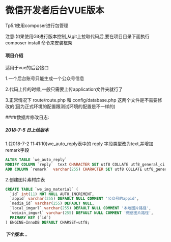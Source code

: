 # 微信开发者后台VUE版本


Tp5.1使用composer进行包管理

注意:如果使用Git进行版本控制,从git上拉取代码后,要在项目目录下面执行
composer install 命令来安装框架



#### 项目介绍
适用于vue的后台接口

1.一个后台账号只能生成一个公众号信息

2.代码上传的时候,一般只需要上传application文件夹就行了

3.正常情况下 route/route.php 和 config/database.php 这两个文件是不需要修改的(因为正式环境的配置跟测试环境的配置是不一样的)

####数据库修改日志:

##### 2018-7-5 日上线版本 
1.(2018-7-2 11:41:10)we_auto_reply表中的 reply 字段类型改为text,并增加remark字段
```sql
ALTER TABLE `we_auto_reply`
MODIFY COLUMN `reply`  text CHARACTER SET utf8 COLLATE utf8_general_ci NULL COMMENT '回复的内容' AFTER `keyword`,
ADD COLUMN `remark`  varchar(255) CHARACTER SET utf8 COLLATE utf8_general_ci NULL AFTER `qrinfo`;
```


2.创建图片素材库表

```sql
CREATE TABLE `we_img_material` (
  `id` int(11) NOT NULL AUTO_INCREMENT,
  `appid` varchar(255) DEFAULT NULL COMMENT '公众号的appid',
  `media_id` varchar(255) DEFAULT NULL,
  `local_imgurl` varchar(255) DEFAULT NULL COMMENT '本地图片路径',
  `weixin_imgurl` varchar(255) DEFAULT NULL COMMENT '微信图片路径',
  PRIMARY KEY (`id`)
) ENGINE=InnoDB DEFAULT CHARSET=utf8;

```

##### 下个版本...









